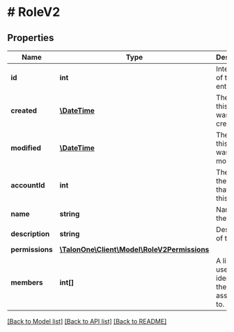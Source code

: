 # # RoleV2

## Properties

Name | Type | Description | Notes
------------ | ------------- | ------------- | -------------
**id** | **int** | Internal ID of this entity. | 
**created** | [**\DateTime**](\DateTime.md) | The time this entity was created. | 
**modified** | [**\DateTime**](\DateTime.md) | The time this entity was last modified. | 
**accountId** | **int** | The ID of the account that owns this entity. | 
**name** | **string** | Name of the role. | [optional] 
**description** | **string** | Description of the role. | [optional] 
**permissions** | [**\TalonOne\Client\Model\RoleV2Permissions**](RoleV2Permissions.md) |  | [optional] 
**members** | **int[]** | A list of user identifiers the role is assigned to. | [optional] 

[[Back to Model list]](../../README.md#documentation-for-models) [[Back to API list]](../../README.md#documentation-for-api-endpoints) [[Back to README]](../../README.md)


